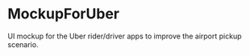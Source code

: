 MockupForUber
=============

UI mockup for the Uber rider/driver apps to improve the airport pickup scenario. 
